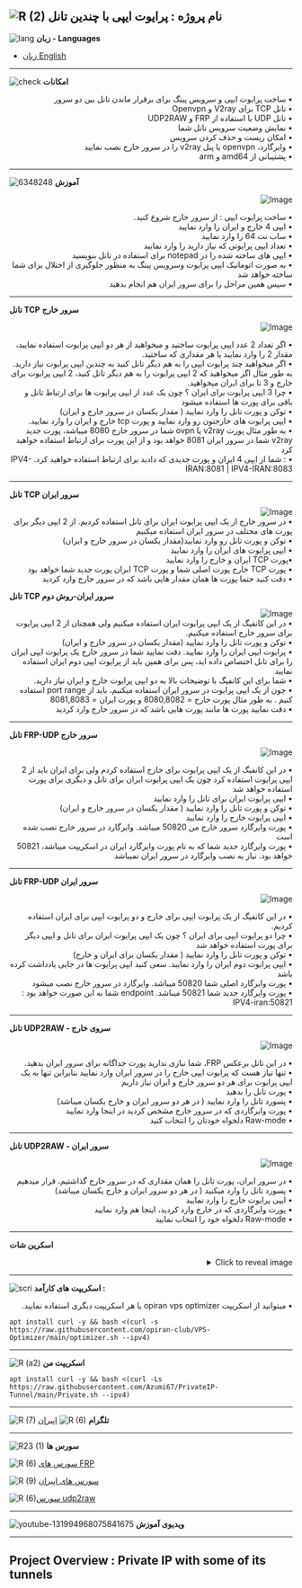 ![R (2)](https://github.com/Azumi67/PrivateIP-Tunnel/assets/119934376/a064577c-9302-4f43-b3bf-3d4f84245a6f)
نام پروژه : پرایوت ایپی با چندین تانل
---------------------------------------------------------------
![lang](https://github.com/Azumi67/PrivateIP-Tunnel/assets/119934376/627ecb66-0445-4c15-b2a0-59e02c7f7e09)
**زبان - Languages**

- [زبان English](https://github.com/Azumi67/PrivateIP-Tunnel/tree/main#project-overview--private-ip-with-some-of-its-tunnels)

------------------------
![check](https://github.com/Azumi67/PrivateIP-Tunnel/assets/119934376/13de8d36-dcfe-498b-9d99-440049c0cf14)
**امکانات**
 <div dir="rtl">&bull; ساخت پرایوت ایپی و سرویس پینگ برای برقرار ماندن تانل بین دو سرور</div>
 <div dir="rtl">&bull; تانل TCP برای V2ray و Openvpn</div>
 <div dir="rtl">&bull; تانل UDP با استفاده از FRP و UDP2RAW</div>
 <div dir="rtl">&bull; نمایش وضعیت سرویس تانل شما</div>
 <div dir="rtl">&bull; امکان ریست و حذف کردن سرویس</div>
 <div dir="rtl">&bull; وایرگارد، openvpn یا پنل v2ray را در سرور خارج نصب نمایید</div>
  <div dir="rtl">&bull; پشتیبانی از amd64 و arm</div>
 
  -----------------------------------------
  
  ![6348248](https://github.com/Azumi67/PrivateIP-Tunnel/assets/119934376/398f8b07-65be-472e-9821-631f7b70f783)
**آموزش**

 
   
    
 <p align="right">
  <img src="https://github.com/Azumi67/PrivateIP-Tunnel/assets/119934376/d92b4e8f-b368-4938-b639-5efea493e184" alt="Image" />
</p>



<div dir="rtl">&bull; ساخت پرایوت ایپی : از سرور خارج شروع کنید.</div>
 <div dir="rtl">&bull; ایپی 4 خارج و ایران را وارد نمایید</div> 
  <div dir="rtl">&bull; ساب نت 64 را وارد نمایید</div>
   <div dir="rtl">&bull; تعداد ایپی پرایوتی که نیاز دارید را وارد نمایید</div>
    <div dir="rtl">&bull; ایپی های ساخته شده را در notepad برای استفاده در تانل بنویسید</div>
     <div dir="rtl">&bull; به صورت اتوماتیک ایپی پرایوت وسرویس پینگ به منظور جلوگیری از اختلال برای شما ساخته خواهد شد</div>
      <div dir="rtl">&bull; سپس همین مراحل را برای سرور ایران هم انجام بدهید</div>

--------------------------------------

**تانل TCP**
**سرور خارج**
 
<p align="right">
  <img src="https://github.com/Azumi67/PrivateIP-Tunnel/assets/119934376/7e41e495-26f1-48ba-a5f0-76c27369a633" alt="Image" />
</p>

 <div dir="rtl">&bull; اگر تعداد 2 عدد ایپی پرایوت ساختید و میخواهید از هر دو ایپی پرایوت استفاده نمایید، مقدار 2 را وارد نمایید یا هر مقداری که ساختید.</div>
  <div dir="rtl">&bull; اگر میخواهید چند پرایوت ایپی را به هم دیگر تانل کنید به چندین ایپی پرایوت نیاز دارید. به طور مثال اگر میخواهید که 2 ایپی پرایوت را به هم دیگر تانل کنید، 2 ایپی پرایوت برای خارج و 3 تا برای ایران میخواهید.</div>
   <div dir="rtl">&bull; چرا 3 ایپی پرایوت برای ایران ؟ چون یک عدد از ایپی پرایوت ها برای ارتباط تانل و باقی برای پورت ها استفاده میشود</div>
    <div dir="rtl">&bull; توکن و پورت تانل را وارد نمایید ( مقدار یکسان در سرور خارج و ایران)</div>
       <div dir="rtl">&bull; ایپی پرایوت های خارجتون رو وارد نمایید و پورت tcp خارج و ایران را وارد نمایید.</div>
        <div dir="rtl">&bull; به طور مثال پورت v2ray یا ovpn شما در سرور خارج 8080 میباشد، پورت جدید v2ray شما در سرور ایران 8081 خواهد بود و از این پورت برای ارتباط استفاده خواهید کرد</div>
         <div dir="rtl">&bull;  : شما از ایپی 4 ایران و پورت جدیدی که دادید برای ارتباط استفاده خواهید کرد. IPV4-IRAN:8081   | IPV4-IRAN:8083</div>



---------------------------------------------------------------------



         
  **تانل TCP سرور ایران**
  <div align="right">
  <img src="https://github.com/Azumi67/PrivateIP-Tunnel/assets/119934376/815df23d-5fb4-4f3f-94ac-86ef2f6e3682" alt="Image" />
</div>

 <div dir="rtl">&bull; در سرور خارج از یک ایپی پرایوت ایران برای تانل استفاده کردیم. از 2 ایپی دیگر برای پورت های مختلف در سرور ایران استفاده میکنیم</div>
  <div dir="rtl">&bull; توکن و پورت تانل رو وارد نمایید(مقدار یکسان در سرور خارج و ایران)</div>
   <div dir="rtl">&bull; ایپی پرایوت های ایران را وارد نمایید</div>
    <div dir="rtl">&bull;پورت TCP ایران و خارج را وارد نمایید</div>
     <div dir="rtl">&bull; پورت TCP خارج پورت اصلی شما و پورت TCP ایران پورت جدید شما خواهد بود</div>
   <div dir="rtl">&bull; دقت کنید حتما پورت ها همان مقدار هایی باشد که در سرور حارج وارد کردید</div>
   

   **تانل TCP سرور ایران-روش دوم**
   <div align="right">
  <img src="https://github.com/Azumi67/PrivateIP-Tunnel/assets/119934376/18743315-0b34-48f6-a4ed-791b55cdc8e2" alt="Image" />
</div>

 <div dir="rtl">&bull; در این کانفیگ از یک ایپی پرایوت ایران استفاده میکنیم ولی همچنان از 2 ایپی پرایوت برای سرور خارج استفاده میکنیم.</div>
  <div dir="rtl">&bull; توکن و پورت تانل را وارد نمایید (مقدار یکسان در سرور خارج و ایران)</div>
   <div dir="rtl">&bull; پرایوت ایپی ایران را وارد نمایید. دقت نمایید شما در سرور خارج یک پرایوت ایپی ایران را برای تانل اختصاص داده اید، پس برای همین باید از پرایوت ایپی دوم ایران استفاده نمایید</div>
    <div dir="rtl">&bull; شما برای این کانفیگ با توضیحات بالا به دو ایپی پرایوت خارج و ایران نیاز دارید.</div>
     <div dir="rtl">&bull; چون از یک ایپی پرایوت در سرور ایران استفاده میکنیم، باید از port range استفاده کنیم . به طور مثال پورت خارج = 8080,8082 و پورت ایران = 8081,8083</div>
      <div dir="rtl">&bull; دقت نمایید پورت ها مانند پورت هایی باشد که در سرور خارج وارد کردید</div>



----------------------------------
      
**تانل FRP-UDP سرور خارج**
<p align="right">
  <img src="https://github.com/Azumi67/PrivateIP-Tunnel/assets/119934376/e69bb32a-6b1a-4a7b-99c2-eee6f92434ba" alt="Image" />
</p>

 <div dir="rtl">&bull; در این کانفیگ از یک ایپی پرایوت برای خارج استفاده کردم ولی برای ایران باید از 2 ایپی پرایوت استفاده کرد چون یک ایپی پرایوت ایران برای تانل و دیگری برای پورت استفاده خواهد شد</div>
  <div dir="rtl">&bull; ایپی پرایوت ایران برای تانل را وارد نمایید</div>
   <div dir="rtl">&bull; توکن و پورت تانل را وارد نمایید ( مقدار یکسان در سرور خارج و ایران)</div>
    <div dir="rtl">&bull; ایپی پرایوت خارج را وارد نمایید</div>
     <div dir="rtl">&bull; پورت وایرگارد سرور خارج من 50820 میباشد. وایرگارد در سرور خارج نصب شده است</div>
      <div dir="rtl">&bull; پورت وایرگارد جدید شما که به نام پورت وایرگارد ایران در اسکریپت میباشد، 50821 خواهد بود. نیاز به نصب وایرگارد در سرور ایران نمیباشد</div>


  -----------------------------------

  **تانل FRP-UDP سرور ایران**

  <p align="right">
  <img src="https://github.com/Azumi67/PrivateIP-Tunnel/assets/119934376/aaaeff9c-4351-42b6-9013-6f21aa1fb2eb" alt="Image" />
</p>

 <div dir="rtl">&bull; در این کانفیگ از یک پرایوت ایپی برای خارج و دو پرایوت ایپی برای ایران استفاده کردیم.</div>
  <div dir="rtl">&bull; چرا دو پرایوت ایپی برای ایران ؟ چون یک ایپی پرایوت ایران برای تانل و ایپی دیگر برای پورت استفاده خواهد شد</div>
   <div dir="rtl">&bull; توکن و پورت تانل را وارد نمایید ( مقدار یکسان برای ایران و خارج)</div>
    <div dir="rtl">&bull; ایپی پرایوت دوم ایران را وارد نمایید. سعی کنید ایپی پرایوت ها در جایی یادداشت کرده باشد</div>
     <div dir="rtl">&bull; پورت وایرگارد اصلی شما 50820 میباشد. وایرگارد در سرور خارج نصب میشود</div>
      <div dir="rtl">&bull; پورت وایرگارد جدید شما 50821 میباشد. endpoint شما به این صورت خواهد بود : IPV4-iran:50821</div>


--------------------------------------
**تانل UDP2RAW - سروی خارج**

<p align="right">
  <img src="https://github.com/Azumi67/PrivateIP-Tunnel/assets/119934376/6e86c31a-2485-4fb2-b111-cdbf6418063e" alt="Image" />
</p>

 <div dir="rtl">&bull; در این تانل برعکس FRP، شما نیازی ندارید پورت جداگانه برای سرور ایران بدهید.</div>
  <div dir="rtl">&bull; تنها نیاز هست که پرایوت ایپی خارج را در سرور ایران وارد نمایید بنابراین تنها به یک ایپی پرایوت برای هر دو سرور خارج و ایران نیاز داریم</div>
   <div dir="rtl">&bull; پورت تانل را بدهید</div>
   <div dir="rtl">&bull; پسورد تانل را وارد نمایید ( در هر دو سرور ایران و خارج یکسان میباشد)</div>
    <div dir="rtl">&bull; پورت وایرگاردی که در سرور خارج مشخص کردید در اینجا وارد نمایید</div>
     <div dir="rtl">&bull;  Raw-mode دلخواه خودتان را انتخاب کنید</div>

-------------------------------------------
**تانل UDP2RAW - سرور ایران**

<p align="right">
  <img src="https://github.com/Azumi67/PrivateIP-Tunnel/assets/119934376/d44e9c46-4623-4ffb-a4bc-2dd507e370da" alt="Image" />
</p>

 <div dir="rtl">&bull; در سرور ایران، پورت تانل را همان مقداری که در سرور خارج گذاشتیم، قرار میدهیم</div>
  <div dir="rtl">&bull; پسورد تانل را وارد میکنید ( در هر دو سرور ایران و خارج یکسان میباشد)</div>
   <div dir="rtl">&bull; ایپی پرایوت خارج را وارد نمایید</div>
   <div dir="rtl">&bull; پورت وایرگاردی که در خارج وارد کردید، اینجا هم وارد نمایید</div>
    <div dir="rtl">&bull; Raw-mode دلخواه خود را انتخاب نمایید</div>
     

-------------------------------
**اسکرین شات**
<details>
  <summary align="right">Click to reveal image</summary>
  
  <p align="right">
    <img src="https://github.com/Azumi67/PrivateIP-Tunnel/assets/119934376/3a83d4de-9196-410b-af78-671658163f0b" alt="menu screen" />
  </p>
</details>

------------------------------------------
![scri](https://github.com/Azumi67/FRP-V2ray-Loadbalance/assets/119934376/cbfb72ac-eff1-46df-b5e5-a3930a4a6651)
**اسکریپت های کارآمد :**

 <div dir="rtl">&bull; میتوانید از اسکریپت opiran vps optimizer یا هر اسکریپت دیگری استفاده نمایید.</div>
 
 
```
apt install curl -y && bash <(curl -s https://raw.githubusercontent.com/opiran-club/VPS-Optimizer/main/optimizer.sh --ipv4)
```

-----------------------------------------------------
![R (a2)](https://github.com/Azumi67/PrivateIP-Tunnel/assets/119934376/716fd45e-635c-4796-b8cf-856024e5b2b2)
**اسکریپت من**

```
apt install curl -y && bash <(curl -Ls https://raw.githubusercontent.com/Azumi67/PrivateIP-Tunnel/main/Private.sh --ipv4)
```


---------------------------------------------
![R (7)](https://github.com/Azumi67/PrivateIP-Tunnel/assets/119934376/42c09cbb-2690-4343-963a-5deca12218c1)
**تلگرام** 
![R (6)](https://github.com/Azumi67/FRP-V2ray-Loadbalance/assets/119934376/f81bf6e1-cfed-4e24-b944-236f5c0b15d3) [اپیران](https://github.com/opiran-club)

---------------------------------
![R23 (1)](https://github.com/Azumi67/FRP-V2ray-Loadbalance/assets/119934376/18d12405-d354-48ac-9084-fff98d61d91c)
**سورس ها**

![R (6)](https://github.com/Azumi67/FRP-V2ray-Loadbalance/assets/119934376/be0dd34c-7b47-4d93-904c-eecf013d7b06) [سورس های FRP](https://github.com/fatedier/frp)

![R (9)](https://github.com/Azumi67/FRP-V2ray-Loadbalance/assets/119934376/33388f7b-f1ab-4847-9e9b-e8b39d75deaa) [سورس های اپیران](https://github.com/opiran-club)

![R (6)](https://github.com/Azumi67/PrivateIP-Tunnel/assets/119934376/8a486a00-c6c3-4b30-ba47-3416f9bc2ab3)[سورس udp2raw](https://github.com/wangyu-/udp2raw/)

-----------------------------------------------------

![youtube-131994968075841675](https://github.com/Azumi67/FRP-V2ray-Loadbalance/assets/119934376/24202a92-aff2-4079-a6c2-9db14cd0ecd1)
**ویدیوی آموزش**

-----------------------------------------

Project Overview : Private IP with some of its tunnels
---------------
